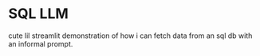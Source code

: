 # SQL LLM
cute lil streamlit demonstration of how i can fetch data from an sql db with an informal prompt.
